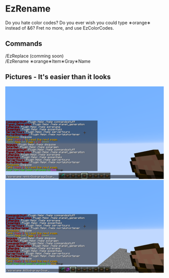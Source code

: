 # EzRename
Do you hate color codes? Do you ever wish you could type ∗orange∗ instead of &6? Fret no more, and use EzColorCodes.

## Commands

/EzReplace (comming soon)
<br>
/EzRename ∗orange∗Item∗Gray∗Name

## Pictures - It's easier than it looks
![alttext](https://github.com/Exeton/EzRename/blob/master/Pictures/GodSoup.png)
![alttext](https://github.com/Exeton/EzRename/blob/master/Pictures/God%20Soup.png)

